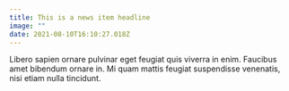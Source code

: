 ```yaml
---
title: This is a news item headline
image: ""
date: 2021-08-10T16:10:27.018Z
---
```

Libero sapien ornare pulvinar eget feugiat quis viverra in enim. Faucibus amet bibendum ornare in. Mi quam mattis feugiat suspendisse venenatis, nisi etiam nulla tincidunt.